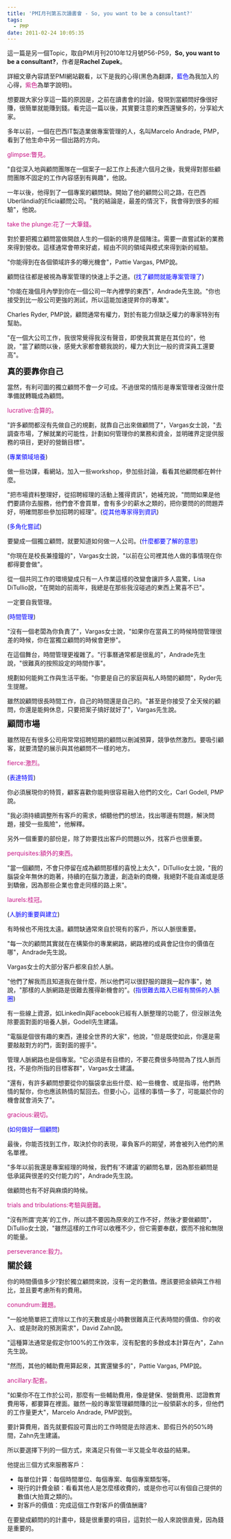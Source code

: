 ```yaml
---
title: 'PMI月刊第五次讀書會 - So, you want to be a consultant?'
tags:
  - PMP
date: 2011-02-24 10:05:35
---
```


這一篇是另一個Topic，取自PMI月刊2010年12月號P56-P59，**So, you want to be a consultant?**，作者是**Rachel Zupek**。

詳細文章內容請至PMI網站觀看，以下是我的心得(黑色為翻譯，<span style="color: #0000ff;">藍色</span>為我加入的心得，<span style="color: #c71585;">紫色</span>為單字說明)。

想要跟大家分享這一篇的原因是，之前在讀書會的討論，發現到當顧問好像很好賺，很簡單就能賺到錢。看完這一篇以後，其實要注意的東西還蠻多的，分享給大家。

多年以前，一個在巴西IT製造業做專案管理的人，名叫Marcelo Andrade, PMP，看到了他生命中另一個出路的方向。

<span style="color: #c71585; ">glimpse:瞥見。</span>

"自從深入地與顧問團隊在一個案子一起工作上長達六個月之後，我覺得對那些顧問團隊不固定的工作內容感到有興趣"，他說。

一年以後，他得到了一個專案的顧問缺。開始了他的顧問公司之路，在巴西Uberl&acirc;ndia的Eficia顧問公司。"我的結論是，最差的情況下，我會得到很多的經驗"，他說。

<span style="color: #c71585; ">take the plunge:花了一大筆錢。</span>

對於要把獨立顧問當做開啟人生的一個新的境界是個賭注。需要一直嘗試新的業務來得到營收。這樣通常會帶來好處，經由不同的領域與模式來得到新的經驗。

"你能得到在各個領域許多的曝光機會"，Pattie Vargas, PMP說。

顧問往往都是被視為專案管理的快速上手之道。(<span style="color: #0000ff;">找了顧問就能專案管理了</span>)

"你能在幾個月內學到你在一個公司一年內裡學的東西"，Andrade先生說。"你也接受到比一般公司更強的測試，所以這能加速提昇你的專業"。

Charles Ryder, PMP說，顧問通常有權力，對於有能力但缺乏權力的專家特別有幫助。

"在一個大公司工作，我很常覺得我沒有聲音，即使我其實是在其位的"，他說，"當了顧問以後，感覺大家都會聽我說的，權力大到比一般的資深員工還要高"。

**<span style="font-size: 14pt;">真的要靠你自己</span>**

當然，有利可圖的獨立顧問不會一夕可成。不過很常的情形是專案管理者沒做什麼準備就轉職成為顧問。

<span style="color: #c71585; ">lucrative:合算的。</span>

"許多顧問都沒有先做自己的規劃，就靠自己出來做顧問了"，Vargas女士說，"去調查市場，了解就業的可能性，計劃如何管理你的業務和資金，並明確界定提供服務的項目，更好的營銷目標"。

(<span style="color: #0000ff;">專業領域培養</span>)

做一些功課，看網站，加入一些workshop，參加些討論，看看其他顧問都在幹什麼。

"把市場資料整理好，從招聘經理的活動上獲得資訊"，她補充說，"問問如果是他們要請你去服務，他們會不會買單，會有多少的薪水之類的，把你要問的的問題弄好，明確問那些參加招聘的經理"。(<span style="color: #0000ff;">從其他專家得到資訊</span>)

(<span style="color: #0000ff;">多角化嘗試</span>)

要變成一個獨立顧問，就要知道如何做一人公司。(<span style="color: #0000ff;">什麼都要了解的意思</span>)

"你現在是校長兼撞鐘的"，Vargas女士說，"以前在公司裡其他人做的事情現在你都得要會做"。

從一個共同工作的環境變成只有一人作業這樣的改變會讓許多人震驚，Lisa DiTullio說，"在開始的前兩年，我總是在那些我沒碰過的東西上驚喜不已"。

一定要自我管理。

(<span style="color: #0000ff;">時間管理</span>)

"沒有一個老闆為你負責了"，Vargas女士說，"如果你在當員工的時候時間管理很差的時候，你在當獨立顧問的時候會更慘"。

在這個舞台，時間管理更複雜了。"行事曆通常都是很亂的"，Andrade先生說，"很難真的按照設定的時間作事"。

規劃如何能夠工作與生活平衡。"你要是自己的家庭與私人時間的顧問"，Ryder先生提醒。

雖然說顧問很長時間工作，自己的時間還是自己的。"甚至是你接受了全天候的顧問，你還是能夠休息，只要把案子搞好就好了"，Vargas先生說。

<span style="font-size: 19px; line-height: 22px;">**顧問市場**</span>

雖然現在有很多公司用常常招聘短期的顧問以刪減預算，競爭依然激烈。要吸引顧客，就要清楚的展示與其他顧問不一樣的地方。

<span style="color: #c71585; ">fierce:激烈。</span>

(<span style="color: #0000ff;">表達特質</span>)

你必須展現你的特質，顧客喜歡你能夠很容易融入他們的文化，Carl Godell, PMP說。

"我必須持續調整所有客戶的需求，傾聽他們的想法，找出哪邊有問題，解決問題，接受一些風險"，他解釋。

另外一個重要的部份是，除了妳要找出客戶的問題以外，找客戶也很重要。

<span style="color: #c71585; ">perquisites:額外的東西。</span>

"當一個顧問，不會只停留在成為顧問那樣的喜悅上太久"，DiTullio女士說，"我的腦袋全年無休的跑著，持續的在腦力激盪，創造新的商機，我絕對不能自滿或是感到驕傲，因為那些企業也會走同樣的路上來"。

<span style="color: #c71585; ">laurels:桂冠。</span>

(<span style="color: #0000ff;">人脈的重要與建立</span>)

有時候也不用找太遠。顧問缺通常來自於現有的客戶，所以人脈很重要。

"每一次的顧問其實就在在構築你的專業網路，網路裡的成員會記住你的價值在哪"，Andrade先生說。

Vargas女士的大部分客戶都來自於人脈。

"他們了解我而且知道我在做什麼，所以他們可以很舒服的跟我一起作事"，她說，"那樣的人脈網路是很難去獲得新機會的"。(<span style="color: #0000ff;">指很難去踏入已經有關係的人脈圈</span>)

有一些線上資源，如LinkedIn與Facebook已經有人脈整理的功能了，但沒辦法免除要面對面的培養人脈，Godell先生建議。

"電腦是個很有趣的東西，連接全世界的大家"，他說，"但是既使如此，你還是需要敲敲對方的門，面對面的握手"。

管理人脈網路也是個專案。"它必須是有目標的，不要花費很多時間為了找人脈而找，不是你所指的目標客群"，Vargas女士建議。

"還有，有許多顧問想要從你的腦袋拿出些什麼、給一些機會、或是指導，他們熱情的幫你，你也應該熱情的幫回去。但要小心，這樣的事情一多了，可能屬於你的機會就會消失了"。

<span style="color: #c71585; ">gracious:親切。</span>

(<span style="color: #0000ff;">如何做好一個顧問</span>)

最後，你能否找到工作，取決於你的表現，辜負客戶的期望，將會被列入他們的黑名單裡。

"多年以前我還是專案經理的時候，我們有'不建議'的顧問名單，因為那些顧問是低承諾與很差的交付能力的"，Andrade先生說。

做顧問也有不好與麻煩的時候。

<span style="color: #c71585; ">trials and tribulations:考驗與磨難。</span>

"沒有所謂'完美'的工作，所以請不要因為原來的工作不好，然後才要做顧問"，DiTullio女士說，"雖然這樣的工作可以收穫不少，但它需要奉獻，鍥而不捨和無限的能量。

<span style="color: #c71585; ">perseverance:毅力。</span>

<span style="font-size: 19px; line-height: 22px;">**關於錢**</span>

你的時間價值多少?對於獨立顧問來說，沒有一定的數值。應該要把金額與工作相比，並且要考慮所有的費用。

<span style="color: #c71585;">conundrum:難題。</span>

"一般地簡單把工資除以工作的天數或是小時數很難真正代表時間的價值、你的收入、或是財政的預測需求"，David Zahn說。

"這種算法通常是假定你100%的工作效率，沒有配套的多餘成本計算在內"，Zahn先生說。

"然而，其他的輔助費用算起來，其實還蠻多的"，Pattie&nbsp;Vargas, PMP說。

<span style="color: #c71585;">ancillary:配套。</span>

"如果你不在工作於公司，那麼有一些輔助費用，像是健保、營銷費用、認證教育費用等，都要算在裡面。雖然一般的專案管理顧問賺的比一般領薪水的多，但他們的工作量更大"，Marcelo Andrade, PMP說到。

要計算費用，首先就要假設可賣出的工作時間是去除週末、節假日外的50%時間，Zahn先生建議。

所以要選擇下列的一個方式，來滿足只有做一半又能全年收益的結果。

他提出三個方式來服務客戶：

*   每單位計算：每個時間單位、每個專案、每個專案類型等。
*   現行的計費金額：看看其他人是怎麼樣收費的，或是你也可以有個自己提供的數值(大拍賣之類的)。
*   對客戶的價值：完成這個工作對客戶的價值酬庸?

在要變成顧問的的計畫中，錢是很重要的項目，這對於一般人來說很直覺，因為錢是重要的。

<span style="color: #c71585;">
</span>